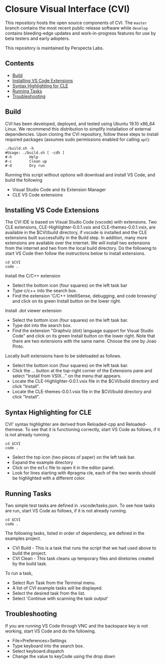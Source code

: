 # Closure Visual Interface (CVI)
This repository hosts the open source components of CVI. The `master` branch contains the most recent public release software while `develop` contains bleeding-edge updates and work-in-progress features for use by beta testers and early adopters.

This repository is maintained by Perspecta Labs.

## Contents
- [Build](#build)
- [Installing VS Code Extensions](#installing-vs-code-extensions)
- [Syntax Highlighting for CLE](#syntax-highlighting-for-cle)
- [Running Tasks](#running-tasks)
- [Troubleshooting](#troubleshooting)

## Build
CVI has been developed, deployed, and tested using Ubuntu 19.10 x86_64 Linux. We recommend this distribution to simplify installation of external dependencies. Upon cloning the CVI repository, follow these steps to install required packages (assumes sudo permissions enabled for calling `apt`):

```
./build.sh -h
#Usage: ./build.sh [ -cdh ]
#-h        Help
#-c        Clean up
#-d        Dry run
```

Running this script without options will download and install VS Code, and build the following
* Visual Studio Code and its Extension Manager
* CLE VS Code extensions

## Installing VS Code Extensions
The CVI IDE is based on Visual Studio Code (vscode) with extensions. Two CLE extensions, CLE-Highlighter-0.0.1.vsix and CLE-themes-0.0.1.vsix, are available in the $CVI/build directory, if vscode is installed and the CLE extensions built successfullly in the Build step. In addition, many more extensions are available over the internet. We will install two extensions from the internet and two from the local build directory. Do the following to start VS Code then follow the instructions below to install extensions.

```
cd $CVI
code .
```

Install the C/C++ extension
* Select the bottom icon (four squares) on the left task bar
* Type c/c++ into the search box.
* Find the extension 'C/C++ IntelliSense, debugging, and code browsing' and click on its green Install button on the lower right.

Install .dot viewer extension
* Select the bottom icon (four squares) on the left task bar.
* Type dot into the search box.
* Find the extension "Graphviz (dot) language support for Visual Studio Code" and click on its green Install button on the lower right. Note that there are two extensions with the same name. Choose the one by Joao Pinto.

Locally built extensions have to be sideloaded as follows.
* Select the bottom icon (four squares) on the left task bar.
* Click the ... button at the top-right corner of the Extensions pane and select "Install from VSIX..." on the menu that appears.
* Locate the CLE-Highlighter-0.0.1.vsix file in the $CVI/build directory and click "Install".
* Locate the CLE-themes-0.0.1.vsix file in the $CVI/build directory and click "Install".

## Syntax Highlighting for CLE
CVI' syntax highlighter are derived from Reloaded-cpp and Reloaded-themese. To see that it is functioning correctly, start VS Code as follows, if it is not already running.

```
cd $CVI
code .
```

* Select the top icon (two pieces of paper) on the left task bar.
* Expand the example directory
* Click on the ex1.c file to open it in the editor panel.
* Look for lines starting with #pragma cle, each of the two words should be highlighted with a different color.

## Running Tasks
Two simple test tasks are defined in .vscode/tasks.json. To see how tasks are run, start VS Code as follows, if it is not already running.

```
cd $CVI
code .
```
The following tasks, listed in order of dependency, are defined in the examples project.
* CVI Build - This is a task that runs the script that we had used above to build the project.
* CVI Clean - This task cleans up temporary files and diretories created by the build task.

To run a task,
* Select Run Task from the Terminal menu.
* A list of CVI example tasks will be displayed.
* Select the desired task from the list.
* Select 'Continue with scanning the task output'

## Troubleshooting
If you are running VS Code through VNC and the backspace key is not working, start VS Code and do the following.
* File>Preferences>Settings
* Type keyboard into the search box.
* Select keyboard.dispatch 
* Change the value to keyCode using the drop down

